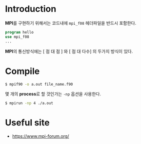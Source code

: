 
# Introduction

**MPI**를 구현하기 위해서는 코드내에 `mpi_f08` 헤더파일을 반드시 포함한다.
```fortran
program hello
use mpi_f08
...
```

**MPI**의 통신방식에는 [ 점 대 점 ] 와 [ 점 대 다수] 의 두가지 방식이 있다.

# Compile

```bash
$ mpif90 -o a.out file_name.f90
```
몇 개의 **process**로 할 것인가는 `-np` 옵션을 사용한다.
```bash
$ mpirun -np 4 ./a.out
```

# Useful site
- <a href='https://www.mpi-forum.org/' target='_blank'> https://www.mpi-forum.org/ </a>
